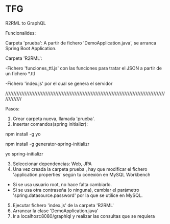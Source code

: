 # TFG
R2RML to GraphQL

Funcionalides:


Carpeta 'prueba': A partir de fichero 'DemoApplication.java', se arranca Spring Boot Application.

Carpeta 'R2RML': 

  -Fichero 'funciones_ttl.js' con las funciones para tratar el JSON a partir de un fichero *.ttl

  -Fichero 'index.js' por el cual se genera el servidor

/////////////////////////////////////////////////////////////////////////////////////////////////////////////

Pasos:
1. Crear carpeta nueva, llamada 'prueba'.
2. Insertar comandos(spring initializr):

npm install -g yo

npm install -g generator-spring-initializr

yo spring-initializr

3. Seleccionar dependencias: Web, JPA
4. Una vez creada la carpeta prueba , hay que modificar el fichero 'application.properties' según tu conexión en MySQL Workbench
- Si se usa usuario root, no hace falta cambiarlo.
- Si se usa otra contraseña (o ninguna), cambiar el parámetro 'spring.datasource.password' por la que se utilice en MySQL.

5. Ejecutar fichero 'index.js' de la carpeta 'R2RML'
6. Arrancar la clase 'DemoApplication.java'
7. Ir a localhost:8080/graphiql y realizar las consultas que se requiera
